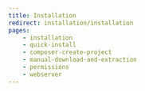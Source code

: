 ```yaml
---
title: Installation
redirect: installation/installation
pages:
    - installation
    - quick-install
    - composer-create-project
    - manual-download-and-extraction
    - permissions
    - webserver
---
```

